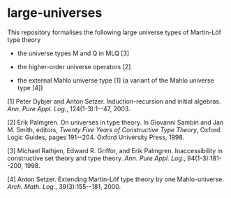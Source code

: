 # large-universes
This repository formalises the following large universe types of Martin-Löf type theory

- the universe types M and Q in MLQ [3]

- the higher-order universe operators [2]

- the external Mahlo universe type [1] (a variant of the Mahlo universe type [4])

[1] Peter Dybjer and Anton Setzer. Induction-recursion and initial algebras. *Ann. Pure Appl. Log.*, 124(1-3):1--47, 2003.

[2] Erik Palmgren. On universes in type theory. In Giovanni Sambin and Jan M. Smith, editors, *Twenty Five Years of Constructive Type Theory*, Oxford Logic Guides, pages 191--204. Oxford University Press, 1998.

[3] Michael Rathjen, Edward R. Griffor, and Erik Palmgren. Inaccessibility in constructive set theory and type theory. *Ann. Pure Appl. Log.*, 94(1-3):181--200, 1998.

[4] Anton Setzer. Extending Martin-Löf type theory by one Mahlo-universe. *Arch. Math. Log.*, 39(3):155--181, 2000.
